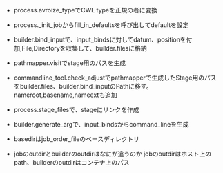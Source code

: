 * process.avroize_typeでCWL typeを正規の者に変換
* process._init_jobからfill_in_defaultsを呼び出してdefaultを設定
* builder.bind_inputで、input_bindsに対してdatum、positionを付加,File,Directoryを収集して、builder.filesに格納
* pathmapper.visitでstage用のパスを生成
* commandline_tool.check_adjustでpathmapperで生成したStage用のパスをbuilder.files、builder.bind_inputのPathに移す。nameroot,basename,nameextも追加
* process.stage_filesで、stageにリンクを作成
* builder.generate_argで、input_bindsからcommand_lineを生成

* basedirはjob_order_fileのベースディレクトリ
* jobのoutdirとbuilderのoutdirはなにが違うのか
jobのoutdirはホスト上のpath、builderのoutdirはコンテナ上のパス